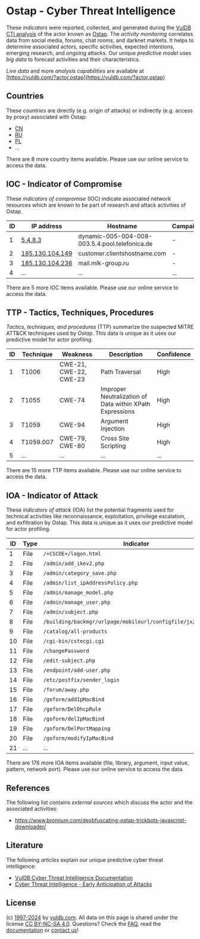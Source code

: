 # Ostap - Cyber Threat Intelligence

These _indicators_ were reported, collected, and generated during the [VulDB CTI analysis](https://vuldb.com/?kb.cti) of the actor known as [Ostap](https://vuldb.com/?actor.ostap). The _activity monitoring_ correlates data from social media, forums, chat rooms, and darknet markets. It helps to determine associated actors, specific activities, expected intentions, emerging research, and ongoing attacks. Our unique _predictive model_ uses _big data_ to forecast activities and their characteristics.

_Live data_ and more _analysis capabilities_ are available at [https://vuldb.com/?actor.ostap](https://vuldb.com/?actor.ostap)

## Countries

These _countries_ are directly (e.g. origin of attacks) or indirectly (e.g. access by proxy) associated with Ostap:

* [CN](https://vuldb.com/?country.cn)
* [RU](https://vuldb.com/?country.ru)
* [PL](https://vuldb.com/?country.pl)
* ...

There are 8 more country items available. Please use our online service to access the data.

## IOC - Indicator of Compromise

These _indicators of compromise_ (IOC) indicate associated network resources which are known to be part of research and attack activities of Ostap.

ID | IP address | Hostname | Campaign | Confidence
-- | ---------- | -------- | -------- | ----------
1 | [5.4.8.3](https://vuldb.com/?ip.5.4.8.3) | dynamic-005-004-008-003.5.4.pool.telefonica.de | - | High
2 | [185.130.104.149](https://vuldb.com/?ip.185.130.104.149) | customer.clientshostname.com | - | High
3 | [185.130.104.236](https://vuldb.com/?ip.185.130.104.236) | mail.mlk-group.ru | - | High
4 | ... | ... | ... | ...

There are 5 more IOC items available. Please use our online service to access the data.

## TTP - Tactics, Techniques, Procedures

_Tactics, techniques, and procedures_ (TTP) summarize the suspected MITRE ATT&CK techniques used by _Ostap_. This data is unique as it uses our predictive model for actor profiling.

ID | Technique | Weakness | Description | Confidence
-- | --------- | -------- | ----------- | ----------
1 | T1006 | CWE-21, CWE-22, CWE-23 | Path Traversal | High
2 | T1055 | CWE-74 | Improper Neutralization of Data within XPath Expressions | High
3 | T1059 | CWE-94 | Argument Injection | High
4 | T1059.007 | CWE-79, CWE-80 | Cross Site Scripting | High
5 | ... | ... | ... | ...

There are 15 more TTP items available. Please use our online service to access the data.

## IOA - Indicator of Attack

These _indicators of attack_ (IOA) list the potential fragments used for technical activities like reconnaissance, exploitation, privilege escalation, and exfiltration by Ostap. This data is unique as it uses our predictive model for actor profiling.

ID | Type | Indicator | Confidence
-- | ---- | --------- | ----------
1 | File | `/+CSCOE+/logon.html` | High
2 | File | `/admin/add_ikev2.php` | High
3 | File | `/admin/category_save.php` | High
4 | File | `/admin/list_ipAddressPolicy.php` | High
5 | File | `/admin/manage_model.php` | High
6 | File | `/admin/manage_user.php` | High
7 | File | `/admin/subject.php` | High
8 | File | `/building/backmgr/urlpage/mobileurl/configfile/jx2_config.ini` | High
9 | File | `/catalog/all-products` | High
10 | File | `/cgi-bin/cstecgi.cgi` | High
11 | File | `/changePassword` | High
12 | File | `/edit-subject.php` | High
13 | File | `/endpoint/add-user.php` | High
14 | File | `/etc/postfix/sender_login` | High
15 | File | `/forum/away.php` | High
16 | File | `/goform/addIpMacBind` | High
17 | File | `/goform/DelDhcpRule` | High
18 | File | `/goform/delIpMacBind` | High
19 | File | `/goform/DelPortMapping` | High
20 | File | `/goform/modifyIpMacBind` | High
21 | ... | ... | ...

There are 176 more IOA items available (file, library, argument, input value, pattern, network port). Please use our online service to access the data.

## References

The following list contains _external sources_ which discuss the actor and the associated activities:

* https://www.bromium.com/deobfuscating-ostap-trickbots-javascript-downloader/

## Literature

The following _articles_ explain our unique predictive cyber threat intelligence:

* [VulDB Cyber Threat Intelligence Documentation](https://vuldb.com/?kb.cti)
* [Cyber Threat Intelligence - Early Anticipation of Attacks](https://www.scip.ch/en/?labs.20201022)

## License

(c) [1997-2024](https://vuldb.com/?kb.changelog) by [vuldb.com](https://vuldb.com/?kb.about). All data on this page is shared under the license [CC BY-NC-SA 4.0](https://creativecommons.org/licenses/by-nc-sa/4.0/). Questions? Check the [FAQ](https://vuldb.com/?kb.faq), read the [documentation](https://vuldb.com/?kb) or [contact us](https://vuldb.com/?contact)!
